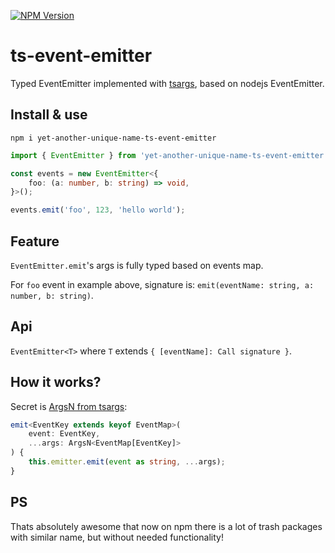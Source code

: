 [![NPM Version](https://badge.fury.io/js/yet-another-unique-name-ts-event-emitter.svg?style=flat)](https://www.npmjs.com/package/yet-another-unique-name-ts-event-emitter)

# ts-event-emitter

Typed EventEmitter implemented with [tsargs](https://www.npmjs.com/package/tsargs), based on nodejs EventEmitter.

## Install & use

```
npm i yet-another-unique-name-ts-event-emitter
```

```ts
import { EventEmitter } from 'yet-another-unique-name-ts-event-emitter';

const events = new EventEmitter<{
    foo: (a: number, b: string) => void,
}>();

events.emit('foo', 123, 'hello world');
```

## Feature

`EventEmitter.emit`'s args is fully typed based on events map.

For `foo` event in example above, signature is: `emit(eventName: string, a: number, b: string)`.

## Api

`EventEmitter<T>` where `T` extends `{ [eventName]: Call signature }`.

## How it works?

Secret is [ArgsN from tsargs](https://github.com/Morglod/tsargs#pick-range-of-arguments):
```ts
emit<EventKey extends keyof EventMap>(
    event: EventKey,
    ...args: ArgsN<EventMap[EventKey]>
) {
    this.emitter.emit(event as string, ...args);
}
```

## PS

Thats absolutely awesome that now on npm there is a lot of trash packages with similar name, but without needed functionality!